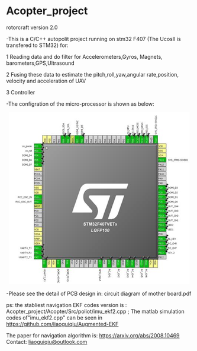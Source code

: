 # Acopter_project

rotorcraft version 2.0

-This is a C/C++ autopolit project running on stm32 F407 (The UcosII is transfered to STM32) for:

1 Reading data and do filter for Accelerometers,Gyros, Magnets, barometers,GPS,Ultrasound

2 Fusing these data to estimate the pitch,roll,yaw,angular rate,position, velocity and acceleration of UAV

3 Controller

-The configration of the micro-processor is shown as below:

<p align="center">
    <img  src= "https://github.com/liaoguiqiu/Acopter_project/blob/master/config%20of%20stm32.jpg" >
</p>



-Please see the detail of PCB design in:
circuit diagram of mother board.pdf


ps: the stabliest navigation EKF codes version is : Acopter_project/Acopter/Src/poliot/imu_ekf2.cpp ; The matlab simulation codes of"imu_ekf2.cpp" can be seen in https://github.com/liaoguiqiu/Augmented-EKF

The paper for navigation algorithm is:
https://arxiv.org/abs/2008.10469
Contact: liaoguiqiu@outlook.com
